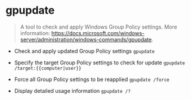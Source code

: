 # gpupdate
> A tool to check and apply Windows Group Policy settings.
> More information: <https://docs.microsoft.com/windows-server/administration/windows-commands/gpupdate>.

- Check and apply updated Group Policy settings
`gpupdate`

- Specify the target Group Policy settings to check for update
`gpupdate /target:{{computer|user}}`

- Force all Group Policy settings to be reapplied
`gpupdate /force`

- Display detailed usage information
`gpupdate /?`
